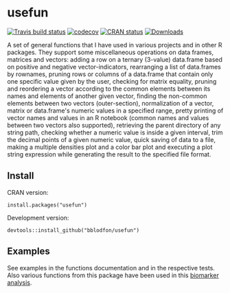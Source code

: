 # usefun

<!-- badges: start -->
[![Travis build status](https://travis-ci.com/bblodfon/usefun.svg?branch=master)](https://travis-ci.com/bblodfon/usefun)
[![codecov](https://codecov.io/gh/bblodfon/usefun/branch/master/graph/badge.svg)](https://codecov.io/gh/bblodfon/usefun)
[![CRAN status](https://www.r-pkg.org/badges/version/usefun)](https://cran.r-project.org/package=usefun)
[![Downloads](https://cranlogs.r-pkg.org/badges/usefun)](https://cran.r-project.org/package=usefun)
<!-- badges: end -->

A set of general functions that I have used in various 
projects and in other R packages. They support some miscellaneous operations 
on data frames, matrices and vectors: adding a row on a ternary (3-value)
data.frame based on positive and negative vector-indicators, rearranging a 
list of data.frames by rownames, pruning rows or columns of a data.frame 
that contain only one specific value given by the user, checking for matrix equality,
pruning and reordering a vector according to the common elements between its 
names and elements of another given vector, finding the non-common elements 
between two vectors (outer-section), 
normalization of a vector, matrix or data.frame's numeric values in a specified range, 
pretty printing of vector names and values in an R notebook (common names and 
values between two vectors also supported), retrieving the parent directory of 
any string path, checking whether a numeric value is inside a given interval, 
trim the decimal points of a given numeric value, quick saving of data to a file, 
making a multiple densities plot and a color bar plot and executing a plot 
string expression while generating the result to the specified file format.

## Install

CRAN version:
```
install.packages("usefun")
```

Development version:
```
devtools::install_github("bblodfon/usefun")
```
## Examples

See examples in the functions documentation and in the respective tests. Also various 
functions from this package have been used in this [biomarker analysis](https://bblodfon.github.io/gitsbe-model-analysis/atopo/cell-lines-2500/).
